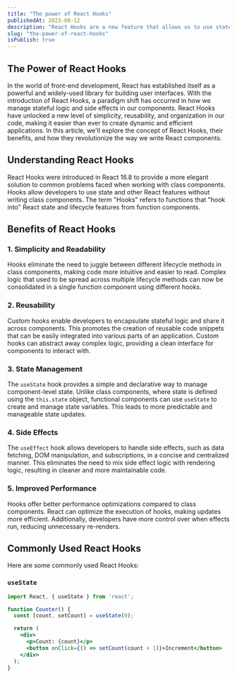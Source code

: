 ```yaml
---
title: "The power of React Hooks"
publishedAt: 2023-08-12
description: "React Hooks are a new feature that allows us to use state and other React features without writing a class."
slug: "the-power-of-react-hooks"
isPublish: true
---
```


## The Power of React Hooks

In the world of front-end development, React has established itself as a powerful and widely-used library for building user interfaces. With the introduction of React Hooks, a paradigm shift has occurred in how we manage stateful logic and side effects in our components. React Hooks have unlocked a new level of simplicity, reusability, and organization in our code, making it easier than ever to create dynamic and efficient applications. In this article, we'll explore the concept of React Hooks, their benefits, and how they revolutionize the way we write React components.

## Understanding React Hooks

React Hooks were introduced in React 16.8 to provide a more elegant solution to common problems faced when working with class components. Hooks allow developers to use state and other React features without writing class components. The term "Hooks" refers to functions that "hook into" React state and lifecycle features from function components.

## Benefits of React Hooks

### 1. Simplicity and Readability

Hooks eliminate the need to juggle between different lifecycle methods in class components, making code more intuitive and easier to read. Complex logic that used to be spread across multiple lifecycle methods can now be consolidated in a single function component using different hooks.

### 2. Reusability

Custom hooks enable developers to encapsulate stateful logic and share it across components. This promotes the creation of reusable code snippets that can be easily integrated into various parts of an application. Custom hooks can abstract away complex logic, providing a clean interface for components to interact with.

### 3. State Management

The `useState` hook provides a simple and declarative way to manage component-level state. Unlike class components, where state is defined using the `this.state` object, functional components can use `useState` to create and manage state variables. This leads to more predictable and manageable state updates.

### 4. Side Effects

The `useEffect` hook allows developers to handle side effects, such as data fetching, DOM manipulation, and subscriptions, in a concise and centralized manner. This eliminates the need to mix side effect logic with rendering logic, resulting in cleaner and more maintainable code.

### 5. Improved Performance

Hooks offer better performance optimizations compared to class components. React can optimize the execution of hooks, making updates more efficient. Additionally, developers have more control over when effects run, reducing unnecessary re-renders.

## Commonly Used React Hooks

Here are some commonly used React Hooks:

### `useState`

```jsx
import React, { useState } from 'react';

function Counter() {
  const [count, setCount] = useState(0);

  return (
    <div>
      <p>Count: {count}</p>
      <button onClick={() => setCount(count + 1)}>Increment</button>
    </div>
  );
}
